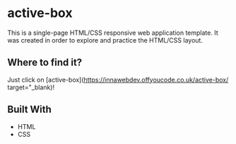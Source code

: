 # active-box

This is a single-page HTML/CSS responsive web application template. It was created in order to explore and practice the HTML/CSS layout. 

## Where to find it?

Just click on [active-box](https://innawebdev.offyoucode.co.uk/active-box/ target="_blank)! 

## Built With
<ul>
    <li>HTML</li>
    <li>CSS</li>
</ul>
